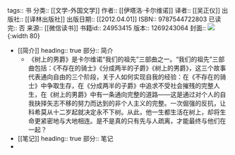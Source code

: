 tags:: 书
分类:: [[文学-外国文学]]
作者:: [[伊塔洛·卡尔维诺]]
译者:: [[吴正仪]]
出版社:: [[译林出版社]]
出版日期:: [[2012.04.01]]
ISBN:: 9787544722803
已读完:: 否
来源:: [[微信读书]]
书籍id:: 24953415
版本:: 1269243064
封面:: ![](https://wfqqreader-1252317822.image.myqcloud.com/cover/415/24953415/s_24953415.jpg){:width 80}

- [[简介]]
  heading:: true
  部分:: 简介
	- 《树上的男爵》是卡尔维诺“我们的祖先”三部曲之一。“我们的祖先”三部曲包括：《不存在的骑士》《分成两半的子爵》《树上的男爵》，这三个故事代表通向自由的三个阶段，关于人如何实现自我的经验：在《不存在的骑士》中争取生存，在《分成两半的子爵》中追求不受社会摧残的完整人生，在《树上的男爵》中有一条通向完整的道路——这是通过对个人的自我抉择矢志不移的努力而达到的非个人主义的完整。一次倔强的反抗，让科希莫从十二岁起就决定永不下树。从此，他一生都生活在树上，却将生命更紧密地与大地相连。是不是真的只有先与人疏离，才能最终与他们在一起？
- [[笔记]]
  heading:: true
  部分:: 笔记
-